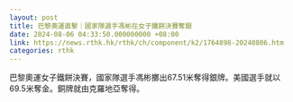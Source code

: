 ```yaml
---
layout: post
title: 巴黎奧運直擊｜國家隊選手馮彬在女子鐵餅決賽奪銀
date: 2024-08-06 04:33:50.000000000 +08:00
link: https://news.rthk.hk/rthk/ch/component/k2/1764898-20240806.htm
categories: rthk
---
```


巴黎奧運女子鐵餅決賽，國家隊選手馮彬擲出67.51米奪得銀牌。美國選手就以69.5米奪金。銅牌就由克羅地亞奪得。
